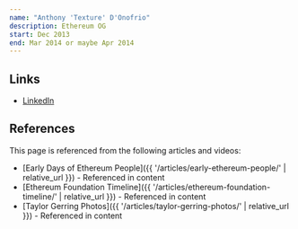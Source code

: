 ```yaml
---
name: "Anthony 'Texture' D'Onofrio"
description: Ethereum OG
start: Dec 2013
end: Mar 2014 or maybe Apr 2014
---
```


## Links

- [LinkedIn](https://www.linkedin.com/in/anthony-donofrio-23036660/)

## References

This page is referenced from the following articles and videos:

- [Early Days of Ethereum People]({{ '/articles/early-ethereum-people/' | relative_url }}) - Referenced in content
- [Ethereum Foundation Timeline]({{ '/articles/ethereum-foundation-timeline/' | relative_url }}) - Referenced in content
- [Taylor Gerring Photos]({{ '/articles/taylor-gerring-photos/' | relative_url }}) - Referenced in content